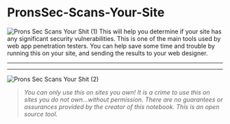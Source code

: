 # PronsSec-Scans-Your-Site
![Prons Sec Scans Your Shit (1)](https://user-images.githubusercontent.com/93559326/172030816-552e95f1-abf9-4562-9a65-821af9d843a2.png)
This will help you determine if your site has any significant security vulnerabilities. This is one of the main tools used by web app penetration testers. You can help save some time and trouble by running this on your site, and sending the results to your web designer. 

---



---
![Prons Sec Scans Your Shit (2)](https://user-images.githubusercontent.com/93559326/172030825-1a155e6b-a003-4526-941a-1a34299fcc53.png)


> *You can only use this on sites you own! It is a crime to use this on sites you do not own...without permission. There are no guarantees or assurances provided by the creator of this notebook. This is an open source tool.*
